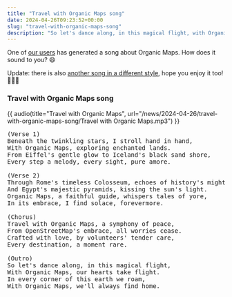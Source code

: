 ```yaml
---
title: "Travel with Organic Maps song"
date: 2024-04-26T09:23:52+00:00
slug: "travel-with-organic-maps-song"
description: "So let's dance along, in this magical flight, with Organic Maps, our hearts take flight. In every corner of this earth we roam, with Organic Maps, we'll always find home."
---
```


One of [our users](https://t.me/OrganicMapsZH/95) has generated a song about Organic Maps. How does it sound to you? 😄

Update: there is also [another song in a different style](@/news/2024-04-27/347/index.md), hope you enjoy it too! 🎵🎵🎵

### Travel with Organic Maps song

{{ audio(title="Travel with Organic Maps", url="/news/2024-04-26/travel-with-organic-maps-song/Travel with Organic Maps.mp3") }}

<pre>
(Verse 1)
Beneath the twinkling stars, I stroll hand in hand,
With Organic Maps, exploring enchanted lands.
From Eiffel's gentle glow to Iceland's black sand shore,
Every step a melody, every sight, pure amore.

(Verse 2)
Through Rome's timeless Colosseum, echoes of history's might,
And Egypt's majestic pyramids, kissing the sun's light.
Organic Maps, a faithful guide, whispers tales of yore,
In its embrace, I find solace, forevermore.

(Chorus)
Travel with Organic Maps, a symphony of peace,
From OpenStreetMap's embrace, all worries cease.
Crafted with love, by volunteers' tender care,
Every destination, a moment rare.

(Outro)
So let's dance along, in this magical flight,
With Organic Maps, our hearts take flight.
In every corner of this earth we roam,
With Organic Maps, we'll always find home.
</pre>
